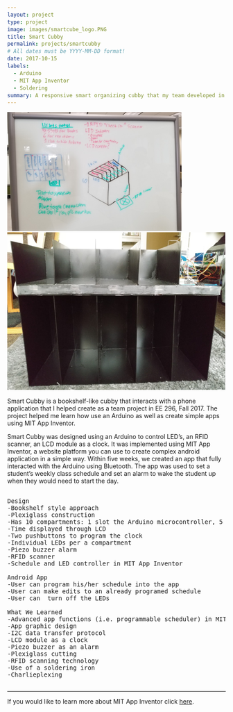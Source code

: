 ```yaml
---
layout: project
type: project
image: images/smartcube_logo.PNG
title: Smart Cubby
permalink: projects/smartcubby
# All dates must be YYYY-MM-DD format!
date: 2017-10-15
labels:
  - Arduino
  - MIT App Inventor
  - Soldering
summary: A responsive smart organizing cubby that my team developed in EE 296.
---
```


<div class="ui small rounded images">
  <img class="ui image" src="../images/smartcube_design.PNG">
  <img class="ui image" src="../images/smartcube_product.PNG">
</div>

Smart Cubby is a bookshelf-like cubby that interacts with a phone application that I helped create as a team project in EE 296, Fall 2017. The project helped me learn how use an Arduino as well as create simple apps using MIT App Inventor.

Smart Cubby was designed using an Arduino to control LED’s, an RFID scanner, an LCD module as a clock. It was implemented using MIT App Inventor, a website platform you can use to create complex android application in a simple way. Within five weeks, we created an app that fully interacted with the Arduino using Bluetooth. The app was used to set a student’s weekly class schedule and set an alarm to wake the student up when they would need to start the day.

<pre>

Design
-Bookshelf style approach
-Plexiglass construction
-Has 10 compartments: 1 slot the Arduino microcontroller, 5 slots for textbooks, and 4 slots for miscellaneous items
-Time displayed through LCD
-Two pushbuttons to program the clock
-Individual LEDs per a compartment
-Piezo buzzer alarm
-RFID scanner
-Schedule and LED controller in MIT App Inventor

Android App
-User can program his/her schedule into the app
-User can make edits to an already programed schedule 
-User can  turn off the LEDs

What We Learned
-Advanced app functions (i.e. programmable scheduler) in MIT App Inventor
-App graphic design
-I2C data transfer protocol
-LCD module as a clock
-Piezo buzzer as an alarm
-Plexiglass cutting 
-RFID scanning technology
-Use of a soldering iron
-Charlieplexing
 
</pre>
<hr>

If you would like to learn more about MIT App Inventor click [here](https://appinventor.mit.edu/). 
